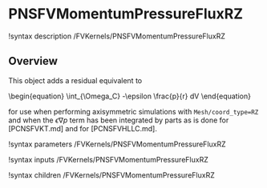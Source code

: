 # PNSFVMomentumPressureFluxRZ

!syntax description /FVKernels/PNSFVMomentumPressureFluxRZ

## Overview

This object adds a residual equivalent to

\begin{equation}
\int_{\Omega_C} -\epsilon \frac{p}{r} dV
\end{equation}

for use when performing axisymmetric simulations with `Mesh/coord_type=RZ`
and when the $\epsilon \nabla p$ term has been integrated by parts as is done
for [PCNSFVKT.md] and for [PCNSFVHLLC.md].

!syntax parameters /FVKernels/PNSFVMomentumPressureFluxRZ

!syntax inputs /FVKernels/PNSFVMomentumPressureFluxRZ

!syntax children /FVKernels/PNSFVMomentumPressureFluxRZ
